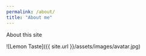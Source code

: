 ```yaml
---
permalink: /about/
title: "About me"
---
```


About this site

![Lemon Taste]({{ site.url }}/assets/images/avatar.jpg)